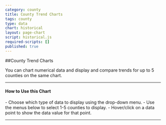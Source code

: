 ```yaml
---
category: county
title: County Trend Charts
tags: county
type: data
chart: historical
layout: page-chart
script: historical.js
required-scripts: []
published: true
---
```


##County Trend Charts

You can chart numerical data and display and compare trends for up to 5 counties on the same chart.

<hr>
<h4 class="howto-header">How to Use this Chart</h4>
- Choose which type of data to display using the drop-down menu.
- Use the menus below to select 1-5 counties to display.
- Hover/click on a data point to show the data value for that point.
<hr>

